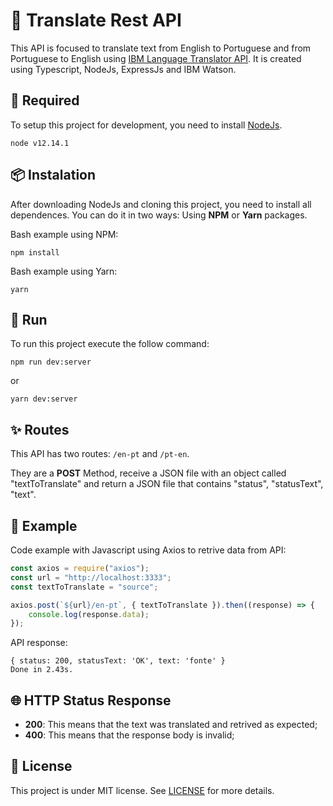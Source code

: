 # :rocket: Translate Rest API
  This API is focused to translate text from English to Portuguese and from Portuguese to English using [IBM Language Translator API](https://cloud.ibm.com/apidocs/language-translator).
  It is created using Typescript, NodeJs, ExpressJs and IBM Watson.

## :pushpin: Required

  To setup this project for development, you need to install [NodeJs](https://nodejs.org/en/).

  ```
  node v12.14.1
  ```

## :package: Instalation

  After downloading NodeJs and cloning this project, you need to install all dependences.
  You can do it in two ways: Using **NPM** or **Yarn** packages.

  Bash example using NPM:
  ```
  npm install
  ```

  Bash example using Yarn:
  ```
  yarn
  ```

## :art: Run

  To run this project execute the follow command:
  ```
  npm run dev:server
  ```

  or

  ```
  yarn dev:server
  ```

## :sparkles: Routes

  This API has two routes: ``/en-pt`` and ``/pt-en``.

  They are a **POST** Method, receive a JSON file with an object called "textToTranslate" and return a JSON file that contains "status", "statusText", "text".

## :wrench: Example

  Code example with Javascript using Axios to retrive data from API:
  ```js
  const axios = require("axios");
  const url = "http://localhost:3333";
  const textToTranslate = "source";

  axios.post(`${url}/en-pt`, { textToTranslate }).then((response) => {
      console.log(response.data);
  });
  ```

  API response:
  ```
  { status: 200, statusText: 'OK', text: 'fonte' }
  Done in 2.43s.
  ```

## :globe_with_meridians: HTTP Status Response
  * **200**: This means that the text was translated and retrived as expected;
  * **400**: This means that the response body is invalid;

## :memo: License

This project is under MIT license. See [LICENSE](LICENSE) for more details.
